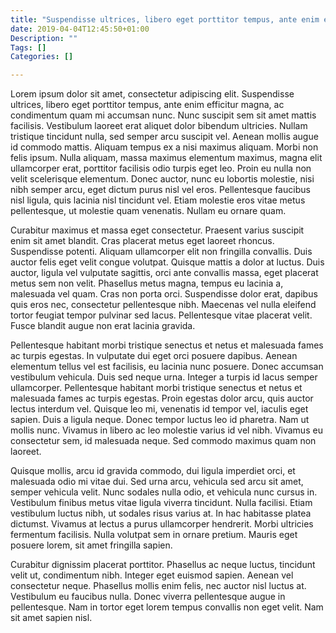```yaml
---
title: "Suspendisse ultrices, libero eget porttitor tempus, ante enim efficitur magna, ac condimentum quam mi accumsan nunc"
date: 2019-04-04T12:45:50+01:00
Description: ""
Tags: []
Categories: []

---
```

Lorem ipsum dolor sit amet, consectetur adipiscing elit. Suspendisse ultrices, libero eget porttitor tempus, ante enim efficitur magna, ac condimentum quam mi accumsan nunc. Nunc suscipit sem sit amet mattis facilisis. Vestibulum laoreet erat aliquet dolor bibendum ultricies. Nullam tristique tincidunt nulla, sed semper arcu suscipit vel. Aenean mollis augue id commodo mattis. Aliquam tempus ex a nisi maximus aliquam. Morbi non felis ipsum. Nulla aliquam, massa maximus elementum maximus, magna elit ullamcorper erat, porttitor facilisis odio turpis eget leo. Proin eu nulla non velit scelerisque elementum. Donec auctor, nunc eu lobortis molestie, nisi nibh semper arcu, eget dictum purus nisl vel eros. Pellentesque faucibus nisl ligula, quis lacinia nisl tincidunt vel. Etiam molestie eros vitae metus pellentesque, ut molestie quam venenatis. Nullam eu ornare quam.

Curabitur maximus et massa eget consectetur. Praesent varius suscipit enim sit amet blandit. Cras placerat metus eget laoreet rhoncus. Suspendisse potenti. Aliquam ullamcorper elit non fringilla convallis. Duis auctor felis eget velit congue volutpat. Quisque mattis a dolor at luctus. Duis auctor, ligula vel vulputate sagittis, orci ante convallis massa, eget placerat metus sem non velit. Phasellus metus magna, tempus eu lacinia a, malesuada vel quam. Cras non porta orci. Suspendisse dolor erat, dapibus quis eros nec, consectetur pellentesque nibh. Maecenas vel nulla eleifend tortor feugiat tempor pulvinar sed lacus. Pellentesque vitae placerat velit. Fusce blandit augue non erat lacinia gravida.

Pellentesque habitant morbi tristique senectus et netus et malesuada fames ac turpis egestas. In vulputate dui eget orci posuere dapibus. Aenean elementum tellus vel est facilisis, eu lacinia nunc posuere. Donec accumsan vestibulum vehicula. Duis sed neque urna. Integer a turpis id lacus semper ullamcorper. Pellentesque habitant morbi tristique senectus et netus et malesuada fames ac turpis egestas. Proin egestas dolor arcu, quis auctor lectus interdum vel. Quisque leo mi, venenatis id tempor vel, iaculis eget sapien. Duis a ligula neque. Donec tempor luctus leo id pharetra. Nam ut mollis nunc. Vivamus in libero ac leo molestie varius id vel nibh. Vivamus eu consectetur sem, id malesuada neque. Sed commodo maximus quam non laoreet.

Quisque mollis, arcu id gravida commodo, dui ligula imperdiet orci, et malesuada odio mi vitae dui. Sed urna arcu, vehicula sed arcu sit amet, semper vehicula velit. Nunc sodales nulla odio, et vehicula nunc cursus in. Vestibulum finibus metus vitae ligula viverra tincidunt. Nulla facilisi. Etiam vestibulum luctus nibh, ut sodales risus varius at. In hac habitasse platea dictumst. Vivamus at lectus a purus ullamcorper hendrerit. Morbi ultricies fermentum facilisis. Nulla volutpat sem in ornare pretium. Mauris eget posuere lorem, sit amet fringilla sapien.

Curabitur dignissim placerat porttitor. Phasellus ac neque luctus, tincidunt velit ut, condimentum nibh. Integer eget euismod sapien. Aenean vel consectetur neque. Phasellus mollis enim felis, nec auctor nisl luctus at. Vestibulum eu faucibus nulla. Donec viverra pellentesque augue in pellentesque. Nam in tortor eget lorem tempus convallis non eget velit. Nam sit amet sapien nisl.